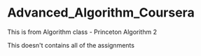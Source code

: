 # Advanced_Algorithm_Coursera
This is from Algorithm class - Princeton Algorithm 2

This doesn't contains all of the assignments
